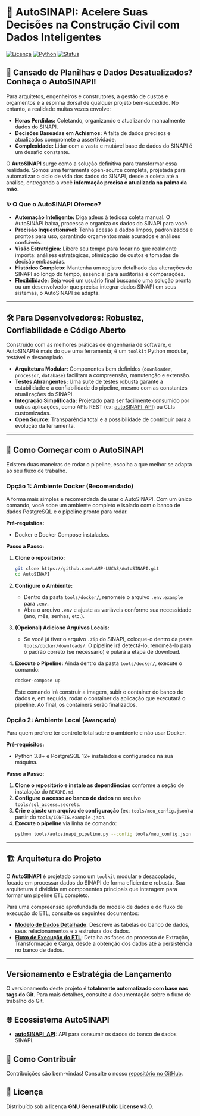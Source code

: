 # 🚀 AutoSINAPI: Acelere Suas Decisões na Construção Civil com Dados Inteligentes

[![Licença](https://img.shields.io/badge/licen%C3%A7a-GPLv3-blue.svg)](https://www.gnu.org/licenses/gpl-3.0)
[![Python](https://img.shields.io/badge/python-3.8+-blue.svg)](https://www.python.org/downloads/)
[![Status](https://img.shields.io/badge/status-alpha-orange.svg)](https://github.com/LAMP-LUCAS/AutoSINAPI/releases)

## 🚧 Cansado de Planilhas e Dados Desatualizados? Conheça o AutoSINAPI!

Para arquitetos, engenheiros e construtores, a gestão de custos e orçamentos é a espinha dorsal de qualquer projeto bem-sucedido. No entanto, a realidade muitas vezes envolve:

*   **Horas Perdidas:** Coletando, organizando e atualizando manualmente dados do SINAPI.
*   **Decisões Baseadas em Achismos:** A falta de dados precisos e atualizados compromete a assertividade.
*   **Complexidade:** Lidar com a vasta e mutável base de dados do SINAPI é um desafio constante.

O **AutoSINAPI** surge como a solução definitiva para transformar essa realidade. Somos uma ferramenta open-source completa, projetada para automatizar o ciclo de vida dos dados do SINAPI, desde a coleta até a análise, entregando a você **informação precisa e atualizada na palma da mão.**

### ✨ O Que o AutoSINAPI Oferece?

*   **Automação Inteligente:** Diga adeus à tediosa coleta manual. O AutoSINAPI baixa, processa e organiza os dados do SINAPI para você.
*   **Precisão Inquestionável:** Tenha acesso a dados limpos, padronizados e prontos para uso, garantindo orçamentos mais acurados e análises confiáveis.
*   **Visão Estratégica:** Libere seu tempo para focar no que realmente importa: análises estratégicas, otimização de custos e tomadas de decisão embasadas.
*   **Histórico Completo:** Mantenha um registro detalhado das alterações do SINAPI ao longo do tempo, essencial para auditorias e comparações.
*   **Flexibilidade:** Seja você um usuário final buscando uma solução pronta ou um desenvolvedor que precisa integrar dados SINAPI em seus sistemas, o AutoSINAPI se adapta.

---

## 🛠️ Para Desenvolvedores: Robustez, Confiabilidade e Código Aberto

Construído com as melhores práticas de engenharia de software, o AutoSINAPI é mais do que uma ferramenta; é um `toolkit` Python modular, testável e desacoplado.

*   **Arquitetura Modular:** Componentes bem definidos (`downloader`, `processor`, `database`) facilitam a compreensão, manutenção e extensão.
*   **Testes Abrangentes:** Uma suíte de testes robusta garante a estabilidade e a confiabilidade do pipeline, mesmo com as constantes atualizações do SINAPI.
*   **Integração Simplificada:** Projetado para ser facilmente consumido por outras aplicações, como APIs REST (ex: [autoSINAPI_API](https://github.com/LAMP-LUCAS/autoSINAPI_API)) ou CLIs customizadas.
*   **Open Source:** Transparência total e a possibilidade de contribuir para a evolução da ferramenta.

---

## 🚀 Como Começar com o AutoSINAPI

Existem duas maneiras de rodar o pipeline, escolha a que melhor se adapta ao seu fluxo de trabalho.

### Opção 1: Ambiente Docker (Recomendado)

A forma mais simples e recomendada de usar o AutoSINAPI. Com um único comando, você sobe um ambiente completo e isolado com o banco de dados PostgreSQL e o pipeline pronto para rodar.

**Pré-requisitos:**
-   Docker e Docker Compose instalados.

**Passo a Passo:**

1.  **Clone o repositório:**
    ```bash
    git clone https://github.com/LAMP-LUCAS/AutoSINAPI.git
    cd AutoSINAPI
    ```

2.  **Configure o Ambiente:**
    -   Dentro da pasta `tools/docker/`, renomeie o arquivo `.env.example` para `.env`.
    -   Abra o arquivo `.env` e ajuste as variáveis conforme sua necessidade (ano, mês, senhas, etc.).

3.  **(Opcional) Adicione Arquivos Locais:**
    -   Se você já tiver o arquivo `.zip` do SINAPI, coloque-o dentro da pasta `tools/docker/downloads/`. O pipeline irá detectá-lo, renomeá-lo para o padrão correto (se necessário) e pulará a etapa de download.

4.  **Execute o Pipeline:**
    Ainda dentro da pasta `tools/docker/`, execute o comando:
    ```bash
    docker-compose up
    ```
    Este comando irá construir a imagem, subir o container do banco de dados e, em seguida, rodar o container da aplicação que executará o pipeline. Ao final, os containers serão finalizados.

### Opção 2: Ambiente Local (Avançado)

Para quem prefere ter controle total sobre o ambiente e não usar Docker.

**Pré-requisitos:**
-   Python 3.8+ e PostgreSQL 12+ instalados e configurados na sua máquina.

**Passo a Passo:**

1.  **Clone o repositório e instale as dependências** conforme a seção de instalação do `README.md`.
2.  **Configure o acesso ao banco de dados** no arquivo `tools/sql_access.secrets`.
3.  **Crie e ajuste um arquivo de configuração** (ex: `tools/meu_config.json`) a partir do `tools/CONFIG.example.json`.
4.  **Execute o pipeline** via linha de comando:
    ```bash
    python tools/autosinapi_pipeline.py --config tools/meu_config.json
    ```

---

## 🏗️ Arquitetura do Projeto

O **AutoSINAPI** é projetado como um `toolkit` modular e desacoplado, focado em processar dados do SINAPI de forma eficiente e robusta. Sua arquitetura é dividida em componentes principais que interagem para formar um pipeline ETL completo.

Para uma compreensão aprofundada do modelo de dados e do fluxo de execução do ETL, consulte os seguintes documentos:

*   **[Modelo de Dados Detalhado](docs/DataModel.md)**: Descreve as tabelas do banco de dados, seus relacionamentos e a estrutura dos dados.
*   **[Fluxo de Execução do ETL](docs/DataModel.md#3-processo-de-etl-fluxo-de-execucao-detalhado)**: Detalha as fases do processo de Extração, Transformação e Carga, desde a obtenção dos dados até a persistência no banco de dados.

---

## Versionamento e Estratégia de Lançamento

O versionamento deste projeto é **totalmente automatizado com base nas tags do Git**. Para mais detalhes, consulte a documentação sobre o fluxo de trabalho do Git.

## 🌐 Ecossistema AutoSINAPI

-   **[autoSINAPI_API](https://github.com/LAMP-LUCAS/autoSINAPI_API):** API para consumir os dados do banco de dados SINAPI.

## 🤝 Como Contribuir

Contribuições são bem-vindas! Consulte o nosso [repositório no GitHub](https://github.com/LAMP-LUCAS/AutoSINAPI).

## 📝 Licença

Distribuído sob a licença **GNU General Public License v3.0**.
